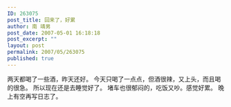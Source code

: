 ```yaml
---
ID: 263075
post_title: 回来了，好累
author: 南 靖男
post_date: 2007-05-01 16:18:18
post_excerpt: ""
layout: post
permalink: 2007/05/263075
published: true
---
```

两天都喝了一些酒，昨天还好。
今天只喝了一点点，但酒很辣，又上头，而且喝的很急。
所以现在还是去睡觉好了。
堵车也很郁闷的，吃饭又吵。感觉好累。
晚上有空再写日志了。